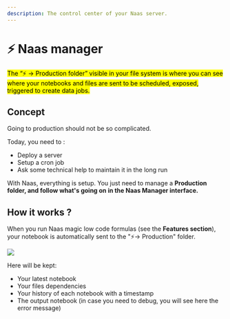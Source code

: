 ```yaml
---
description: The control center of your Naas server.
---
```


# ⚡ Naas manager

<mark style="background-color:yellow;">The “⚡️ → Production folder” visible in your file system is where you can see where your notebooks and files are sent to be scheduled, exposed, triggered to create data jobs.</mark>

## Concept

Going to production should not be so complicated.

Today, you need to :

* Deploy a server
* Setup a cron job
* Ask some technical help to maintain it in the long run

With Naas, everything is setup. You just need to manage a **Production folder, and follow what's going on in the Naas Manager interface.**

## How it works ?

When you run Naas magic low code formulas (see the **Features section**), your notebook is automatically sent to the "⚡️→ Production" folder.

![](<../.gitbook/assets/Screenshot 2022-01-05 at 23.20.04.png>)

Here will be kept:

* Your latest notebook
* Your files dependencies
* Your history of each notebook with a timestamp
* The output notebook (in case you need to debug, you will see here the error message)

